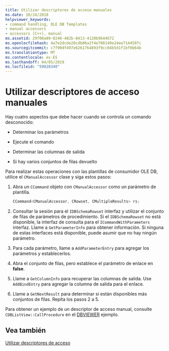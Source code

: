 ```yaml
---
title: Utilizar descriptores de acceso manuales
ms.date: 10/24/2018
helpviewer_keywords:
- command handling, OLE DB Templates
- manual accessors
- accessors [C++], manual
ms.assetid: 29f00a89-0240-482b-8413-4120b9644672
ms.openlocfilehash: 4a7e2dcde20cdb06a2f4e708149e24ee7144597c
ms.sourcegitcommit: c7f90df497e6261764893f9cc04b5d1f1bf0b64b
ms.translationtype: MT
ms.contentlocale: es-ES
ms.lasthandoff: 04/05/2019
ms.locfileid: "59028340"
---
```

# <a name="using-manual-accessors"></a>Utilizar descriptores de acceso manuales

Hay cuatro aspectos que debe hacer cuando se controla un comando desconocido:

- Determinar los parámetros

- Ejecute el comando

- Determinar las columnas de salida

- Si hay varios conjuntos de filas devuelto

Para realizar estas operaciones con las plantillas de consumidor OLE DB, utilice el `CManualAccessor` clase y siga estos pasos:

1. Abra un `CCommand` objeto con `CManualAccessor` como un parámetro de plantilla.

    ```cpp
    CCommand<CManualAccessor, CRowset, CMultipleResults> rs;
    ```

1. Consultar la sesión para el `IDBSchemaRowset` interfaz y utilizar el conjunto de filas de parámetros de procedimiento. Si el `IDBSchemaRowset` no está disponible, la interfaz de consulta para el `ICommandWithParameters` interfaz. Llame a `GetParameterInfo` para obtener información. Si ninguna de estas interfaces está disponible, puede asumir que no hay ningún parámetro.

1. Para cada parámetro, llame a `AddParameterEntry` para agregar los parámetros y establecerlos.

1. Abra el conjunto de filas, pero establece el parámetro de enlace en **false**.

1. Llame a `GetColumnInfo` para recuperar las columnas de salida. Use `AddBindEntry` para agregar la columna de salida para el enlace.

1. Llame a `GetNextResult` para determinar si están disponibles más conjuntos de filas. Repita los pasos 2 a 5.

Para obtener un ejemplo de un descriptor de acceso manual, consulte `CDBListView::CallProcedure` en el [DBVIEWER](https://github.com/Microsoft/VCSamples) ejemplo.

## <a name="see-also"></a>Vea también

[Utilizar descriptores de acceso](../../data/oledb/using-accessors.md)